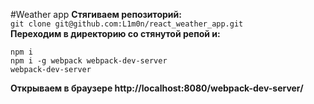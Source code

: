 #Weather app
**Стягиваем репозиторий:** <br>
`git clone git@github.com:L1m0n/react_weather_app.git` <br>
**Переходим в директорию со стянутой репой и:** <br>
```
npm i
npm i -g webpack webpack-dev-server
webpack-dev-server
```
**Открываем в браузере http://localhost:8080/webpack-dev-server/** <br>

